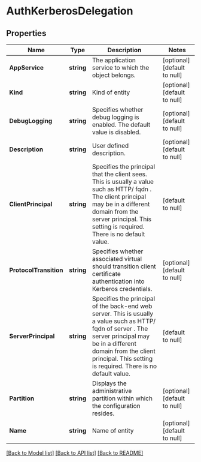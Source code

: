 # AuthKerberosDelegation

## Properties
Name | Type | Description | Notes
------------ | ------------- | ------------- | -------------
**AppService** | **string** | The application service to which the object belongs. | [optional] [default to null]
**Kind** | **string** | Kind of entity | [optional] [default to null]
**DebugLogging** | **string** | Specifies whether debug logging is enabled. The default value is disabled. | [optional] [default to null]
**Description** | **string** | User defined description. | [optional] [default to null]
**ClientPrincipal** | **string** | Specifies the principal that the client sees. This is usually a value such as HTTP/ fqdn . The client principal may be in a different domain from the server principal. This setting is required. There is no default value. | [default to null]
**ProtocolTransition** | **string** | Specifies whether associated virtual should transition client certificate authentication into Kerberos credentials. | [optional] [default to null]
**ServerPrincipal** | **string** | Specifies the principal of the back-end web server. This is usually a value such as HTTP/ fqdn of server . The server principal may be in a different domain from the client principal. This setting is required. There is no default value. | [default to null]
**Partition** | **string** | Displays the administrative partition within which the configuration resides. | [optional] [default to null]
**Name** | **string** | Name of entity | [optional] [default to null]

[[Back to Model list]](../README.md#documentation-for-models) [[Back to API list]](../README.md#documentation-for-api-endpoints) [[Back to README]](../README.md)


